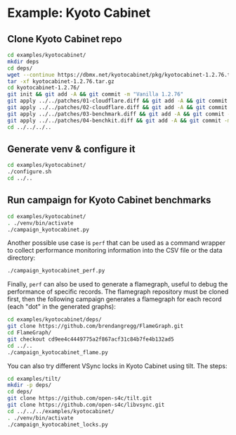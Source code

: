 # Example: Kyoto Cabinet

## Clone Kyoto Cabinet repo

```bash
cd examples/kyotocabinet/
mkdir deps
cd deps/
wget --continue https://dbmx.net/kyotocabinet/pkg/kyotocabinet-1.2.76.tar.gz
tar -xf kyotocabinet-1.2.76.tar.gz
cd kyotocabinet-1.2.76/
git init && git add -A && git commit -m "Vanilla 1.2.76"
git apply ../../patches/01-cloudflare.diff && git add -A && git commit -m "Cloudflare"
git apply ../../patches/02-cloudflare.diff && git add -A && git commit -m "Cloudflare (new files)"
git apply ../../patches/03-benchmark.diff && git add -A && git commit -m "Add benchmark"
git apply ../../patches/04-benchkit.diff && git add -A && git commit -m "Benchkit glue"
cd ../../../..
```

## Generate venv & configure it

```bash
cd examples/kyotocabinet/
./configure.sh
cd ../..
```

## Run campaign for Kyoto Cabinet benchmarks

```bash
cd examples/kyotocabinet/
. ./venv/bin/activate
./campaign_kyotocabinet.py
```

Another possible use case is `perf` that can be used as a command wrapper to
collect performance monitoring information into the CSV file or the data
directory:

```bash
./campaign_kyotocabinet_perf.py
```

Finally, `perf` can also be used to generate a flamegraph, useful to debug
the performance of specific records.
The flamegraph repository must be cloned first, then the following campaign
generates a flamegraph for each record (each "dot" in the generated graphs):

```bash
cd examples/kyotocabinet/deps/
git clone https://github.com/brendangregg/FlameGraph.git
cd FlameGraph/
git checkout cd9ee4c4449775a2f867acf31c84b7fe4b132ad5
cd ../..
./campaign_kyotocabinet_flame.py
```

You can also try different VSync locks in Kyoto Cabinet using tilt.
The steps:

```bash
cd examples/tilt/
mkdir -p deps/
cd deps/
git clone https://github.com/open-s4c/tilt.git
git clone https://github.com/open-s4c/libvsync.git
cd ../../../examples/kyotocabinet/
. ./venv/bin/activate
./campaign_kyotocabinet_locks.py
```